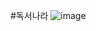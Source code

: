#독서나라
![image](https://github.com/chaewonni/OnlineBookshop/assets/113420297/e695e7a0-1ae7-4d20-9f03-db37250bc973)
